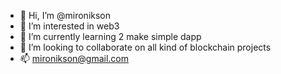 - 👋 Hi, I’m @mironikson
- 👀 I’m interested in web3 
- 🌱 I’m currently learning 2 make simple dapp
- 💞️ I’m looking to collaborate on all kind of blockchain projects 
- 📫 mironikson@gmail.com

<!---
mironikson/mironikson is a ✨ special ✨ repository because its `README.md` (this file) appears on your GitHub profile.
You can click the Preview link to take a look at your changes.
--->
